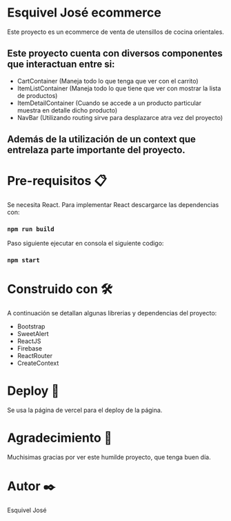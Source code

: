 # Esquivel José ecommerce
Este proyecto es un ecommerce de venta de utensillos de cocina orientales.

## Este proyecto cuenta con diversos componentes que interactuan entre si:
- CartContainer (Maneja todo lo que tenga que ver con el carrito)
- ItemListContainer (Maneja todo lo que tiene que ver con mostrar la lista de productos)
- ItemDetailContainer (Cuando se accede a un producto particular muestra en detalle dicho producto)
- NavBar (Utilizando routing sirve para desplazarce atra vez del proyecto) 

## Además de la utilización de un context que entrelaza parte importante del proyecto.

# Pre-requisitos 📋
Se necesita React.
Para implementar React descargarce las dependencias con:
### `npm run build`

Paso siguiente ejecutar en consola el siguiente codigo:
### `npm start`

# Construido con 🛠️
A continuación se detallan algunas librerias y dependencias del proyecto:
- Bootstrap
- SweetAlert
- ReactJS
- Firebase
- ReactRouter
- CreateContext

# Deploy 🚀
Se usa la página de vercel para el deploy de la página.

# Agradecimiento 📌
Muchisimas gracias por ver este humilde proyecto, que tenga buen día.

# Autor ✒️
Esquivel José

